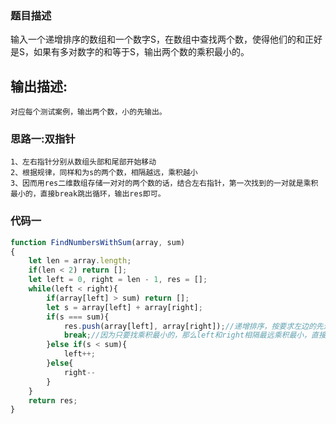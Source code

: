 ### 题目描述

输入一个递增排序的数组和一个数字S，在数组中查找两个数，使得他们的和正好是S，如果有多对数字的和等于S，输出两个数的乘积最小的。

## 输出描述:

```
对应每个测试案例，输出两个数，小的先输出。
```

### 思路一:双指针

```
1、左右指针分别从数组头部和尾部开始移动
2、根据规律，同样和为s的两个数，相隔越远，乘积越小
3、因而用res二维数组存储一对对的两个数的话，结合左右指针，第一次找到的一对就是乘积最小的，直接break跳出循环，输出res即可。
```

### 代码一

```js
function FindNumbersWithSum(array, sum)
{
    let len = array.length;
    if(len < 2) return [];
    let left = 0, right = len - 1, res = [];
    while(left < right){
        if(array[left] > sum) return [];
        let s = array[left] + array[right];
        if(s === sum){
            res.push(array[left], array[right]);//递增排序，按要求左边的先进入res
            break;//因为只要找乘积最小的，那么left和right相隔最远乘积最小，直接跳出循环即可
        }else if(s < sum){
            left++;
        }else{
            right--
        }
    }
    return res;
}
```



